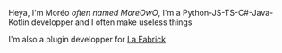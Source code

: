 Heya, I'm Moréo *often named MoreOwO*, I'm a Python-JS-TS-C#-Java-Kotlin developper and I often make useless things

I'm also a plugin developper for [La Fabrick](https://github.com/orgs/La-Fabrick)
<!---
MoreOwO/MoreOwO is a ✨ special ✨ repository because its `README.md` (this file) appears on your GitHub profile.
You can click the Preview link to take a look at your changes.
--->
